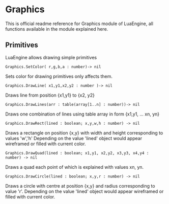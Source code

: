 # Graphics

This is official readme reference for Graphics module of LuaEngine,
all functions available in the module explained here.

## Primitives

LuaEngine allows drawing simple primitives 

```
Graphics.SetColor( r,g,b,a : number)-> nil
```
Sets color for drawing primitives only affects them.


```
Graphics.DrawLine( x1,y1,x2,y2 : number )-> nil
```
Draws line from position {x1,y1} to {x2, y2}


```
Graphics.DrawLines(arr : table(array[1..n] : number))-> nil
```
Draws one combination of lines using table array in form {x1,y1, ... xn, yn}


```
Graphics.DrawRect(lined : boolean; x,y,w,h : number) -> nil
```
Draws a rectangle on position {x,y} with width and height corresponding to values 'w','h'
Depending on the value 'lined' object would appear wireframed or filled with current color.

```
Graphics.DrawQuad(lined : boolean; x1,y1, x2,y2, x3,y3, x4,y4 : number) -> nil
```
Draws a quad each point of which is explained with values xn, yn.


```
Graphics.DrawCircle(lined : boolean; x,y,r : number) -> nil
```
Draws a circle with centre at position {x,y} and radius corresponding to value 'r'.
Depending on the value 'lined' object would appear wireframed or filled with current color.

